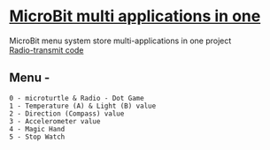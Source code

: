 # [MicroBit multi applications in one](https://makecode.microbit.org/_0vJHgiPFvJkL)
MicroBit menu system store multi-applications in one project  
[Radio-transmit code](https://makecode.microbit.org/_Rzpgc7KTv3U0)   

## Menu - 
    0 - microturtle & Radio - Dot Game
    1 - Temperature (A) & Light (B) value
    2 - Direction (Compass) value
    3 - Accelerometer value
    4 - Magic Hand
    5 - Stop Watch

